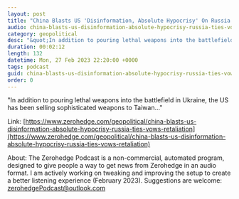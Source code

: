 ```yaml
---
layout: post
title: "China Blasts US 'Disinformation, Absolute Hypocrisy' On Russia Ties, Vows Retaliation For Sanctions"
audio: china-blasts-us-disinformation-absolute-hypocrisy-russia-ties-vows-retaliation-0
category: geopolitical
desc: "&quot;In addition to pouring lethal weapons into the battlefield in Ukraine, the US has been selling sophisticated weapons to Taiwan...&quot;"
duration: 00:02:12
length: 132
datetime: Mon, 27 Feb 2023 22:20:00 +0000
tags: podcast
guid: china-blasts-us-disinformation-absolute-hypocrisy-russia-ties-vows-retaliation-0
order: 0
---
```

&quot;In addition to pouring lethal weapons into the battlefield in Ukraine, the US has been selling sophisticated weapons to Taiwan...&quot;

Link: [https://www.zerohedge.com/geopolitical/china-blasts-us-disinformation-absolute-hypocrisy-russia-ties-vows-retaliation](https://www.zerohedge.com/geopolitical/china-blasts-us-disinformation-absolute-hypocrisy-russia-ties-vows-retaliation)

About: The Zerohedge Podcast is a non-commercial, automated program, designed to give people a way to get news from Zerohedge in an audio format.  I am actively working on tweaking and improving the setup to create a better listening experience (February 2023).  Suggestions are welcome: [zerohedgePodcast@outlook.com](mailto:zerohedgePodcast@outlook.com)